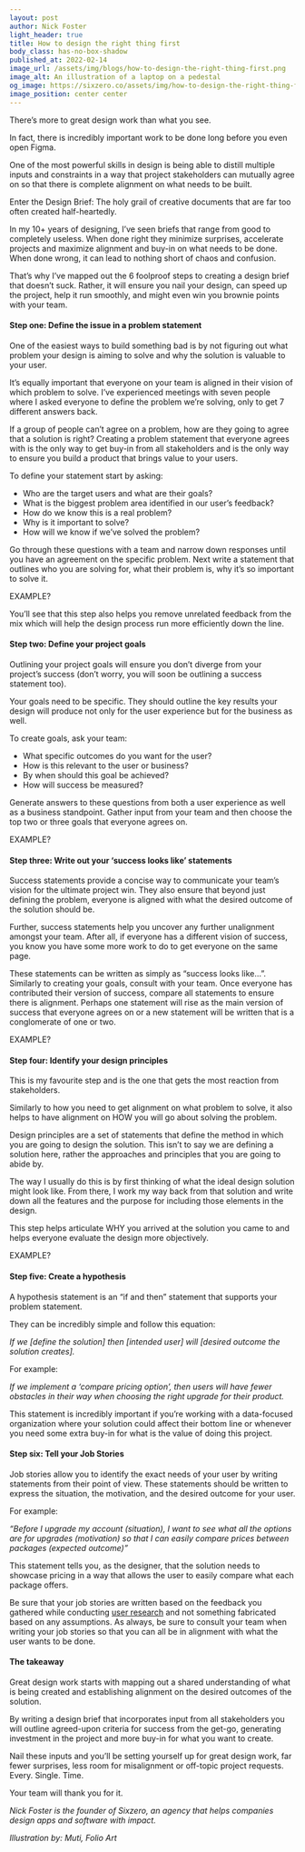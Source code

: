 ```yaml
---
layout: post
author: Nick Foster
light_header: true
title: How to design the right thing first
body_class: has-no-box-shadow
published_at: 2022-02-14
image_url: /assets/img/blogs/how-to-design-the-right-thing-first.png
image_alt: An illustration of a laptop on a pedestal
og_image: https://sixzero.co/assets/img/how-to-design-the-right-thing-first--og.png
image_position: center center
---
```


There’s more to great design work than what you see. 

In fact, there is incredibly important work to be done long before you even open Figma.

One of the most powerful skills in design is being able to distill multiple inputs and constraints in a way that project stakeholders can mutually agree on so that there is complete alignment on what needs to be built.

Enter the Design Brief: The holy grail of creative documents that are far too often created half-heartedly. 

In my 10+ years of designing, I’ve seen briefs that range from good to completely useless. 
When done right they minimize surprises, accelerate projects and maximize alignment and buy-in on what needs to be done. When done wrong, it can lead to nothing short of chaos and confusion. 

That’s why I’ve mapped out the 6 foolproof steps to creating a design brief that doesn’t suck. Rather, it will ensure you nail your design, can speed up the project, help it run smoothly, and might even win you brownie points with your team.

#### Step one: Define the issue in a problem statement

One of the easiest ways to build something bad is by not figuring out what problem your design is aiming to solve and why the solution is valuable to your user. 

It’s equally important that everyone on your team is aligned in their vision of which problem to solve. I’ve experienced meetings with seven people where I asked everyone to define the problem we’re solving, only to get 7 different answers back. 

If a group of people can’t agree on a problem, how are they going to agree that a solution is right? Creating a problem statement that everyone agrees with is the only way to get buy-in from all stakeholders and is the only way to ensure you build a product that brings value to your users. 

To define your statement start by asking:

- Who are the target users and what are their goals?
- What is the biggest problem area identified in our user’s feedback?
- How do we know this is a real problem?
- Why is it important to solve?
- How will we know if we’ve solved the problem?

Go through these questions with a team and narrow down responses until you have an agreement on the specific problem. Next write a statement that outlines who you are solving for, what their problem is, why it’s so important to solve it.

EXAMPLE?

You’ll see that this step also helps you remove unrelated feedback from the mix which will help the design process run more efficiently down the line.

#### Step two: Define your project goals

Outlining your project goals will ensure you don’t diverge from your project’s success (don’t worry, you will soon be outlining a success statement too). 

Your goals need to be specific. They should outline the key results your design will produce not only for the user experience but for the business as well.

To create goals, ask your team:

- What specific outcomes do you want for the user?
- How is this relevant to the user or business?
- By when should this goal be achieved?
- How will success be measured?

Generate answers to these questions from both a user experience as well as a business standpoint. Gather input from your team and then choose the top two or three goals that everyone agrees on. 

EXAMPLE?

#### Step three: Write out your ‘success looks like’ statements

Success statements provide a concise way to communicate your team’s vision for the ultimate project win. They also ensure that beyond just defining the problem, everyone is aligned with what the desired outcome of the solution should be. 

Further, success statements help you uncover any further unalignment amongst your team. After all, if everyone has a different vision of success, you know you have some more work to do to get everyone on the same page.

These statements can be written as simply as “success looks like…”. Similarly to creating your goals, consult with your team. Once everyone has contributed their version of success, compare all statements to ensure there is alignment. Perhaps one statement will rise as the main version of success that everyone agrees on or a new statement will be written that is a conglomerate of one or two. 

EXAMPLE?

#### Step four: Identify your design principles 

This is my favourite step and is the one that gets the most reaction from stakeholders. 

Similarly to how you need to get alignment on what problem to solve, it also helps to have alignment on HOW you will go about solving the problem. 

Design principles are a set of statements that define the method in which you are going to design the solution. This isn’t to say we are defining a solution here, rather the approaches and principles that you are going to abide by. 

The way I usually do this is by first thinking of what the ideal design solution might look like. From there, I work my way back from that solution and write down all the features and the purpose for including those elements in the design. 

This step helps articulate WHY you arrived at the solution you came to and helps everyone evaluate the design more objectively. 

EXAMPLE?

#### Step five: Create a hypothesis 

A hypothesis statement is an “if and then” statement that supports your problem statement. 

They can be incredibly simple and follow this equation:

*If we [define the solution] then [intended user] will [desired outcome the solution creates].*

For example:

*If we implement a ‘compare pricing option’, then users will have fewer obstacles in their way when choosing the right upgrade for their product.*


This statement is incredibly important if you’re working with a data-focused organization where your solution could affect their bottom line or whenever you need some extra buy-in for what is the value of doing this project.

#### Step six: Tell your Job Stories

Job stories allow you to identify the exact needs of your user by writing statements from their point of view. These statements should be written to express the situation, the motivation, and the desired outcome for your user. 

For example:

*“Before I upgrade my account (situation), I want to see what all the options are for upgrades (motivation) so that I can easily compare prices between packages (expected outcome)”*

This statement tells you, as the designer, that the solution needs to showcase pricing in a way that allows the user to easily compare what each package offers.

Be sure that your job stories are written based on the feedback you gathered while conducting [user research](/2021/05/03/how-to-overcome-8-common-objections-to-ux-research/) and not something fabricated based on any assumptions. As always, be sure to consult your team when writing your job stories so that you can all be in alignment with what the user wants to be done. 

#### The takeaway

Great design work starts with mapping out a shared understanding of what is being created and establishing alignment on the desired outcomes of the solution.

By writing a design brief that incorporates input from all stakeholders you will outline agreed-upon criteria for success from the get-go, generating investment in the project and more buy-in for what you want to create.

Nail these inputs and you’ll be setting yourself up for great design work, far fewer surprises, less room for misalignment or off-topic project requests. Every. Single. Time.

Your team will thank you for it.

*Nick Foster is the founder of Sixzero, an agency that helps companies design apps and software with impact.*

*Illustration by: Muti, Folio Art*
